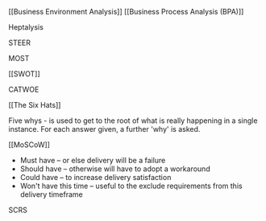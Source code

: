 [[Business Environment Analysis]]
[[Business Process Analysis (BPA)]]


Heptalysis

STEER

MOST

[[SWOT]]

CATWOE

[[The Six Hats]]

Five whys - is used to get to the root of what is really happening in a single instance. For each answer given, a further 'why' is asked.

[[MoSCoW]] 
-   Must have – or else delivery will be a failure
-   Should have – otherwise will have to adopt a workaround
-   Could have – to increase delivery satisfaction
-   Won't have this time – useful to the exclude requirements from this delivery timeframe

SCRS



